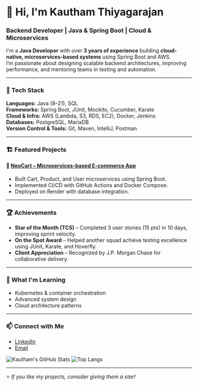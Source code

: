 # 👋 Hi, I'm Kautham Thiyagarajan  
### Backend Developer | Java & Spring Boot | Cloud & Microservices  

I'm a **Java Developer** with over **3 years of experience** building **cloud-native, microservices-based systems** using Spring Boot and AWS.  
I’m passionate about designing scalable backend architectures, improving performance, and mentoring teams in testing and automation.

---

### 🧠 Tech Stack
**Languages:** Java (8–21), SQL  
**Frameworks:** Spring Boot, JUnit, Mockito, Cucumber, Karate  
**Cloud & Infra:** AWS (Lambda, S3, RDS, EC2), Docker, Jenkins  
**Databases:** PostgreSQL, MariaDB  
**Version Control & Tools:** Git, Maven, IntelliJ, Postman  

---

### 🏗️ Featured Projects

#### 🛒 [NeoCart – Microservices-based E-commerce App](https://github.com/kautham7473/Ecommerce)
- Built Cart, Product, and User microservices using Spring Boot.  
- Implemented CI/CD with GitHub Actions and Docker Compose.  
- Deployed on Render with database integration.  

---

### 🏆 Achievements
- **Star of the Month (TCS)** – Completed 3 user stories (15 pts) in 10 days, improving sprint velocity.  
- **On the Spot Award** – Helped another squad achieve testing excellence using JUnit, Karate, and Hoverfly.  
- **Client Appreciation** – Recognized by J.P. Morgan Chase for collaborative delivery.  

---

### 🌱 What I'm Learning
- Kubernetes & container orchestration  
- Advanced system design  
- Cloud architecture patterns  

---

### 📫 Connect with Me
- [LinkedIn](https://linkedin.com/in/kautham-thiyagarajan)  
- [Email](mailto:kauthamthiyagarajan@gmail.com)

![Kautham's GitHub Stats](https://github-readme-stats.vercel.app/api?username=kautham7473&show_icons=true&theme=radical)
![Top Langs](https://github-readme-stats.vercel.app/api/top-langs/?username=kautham7473&layout=compact&theme=radical)


---
⭐ *If you like my projects, consider giving them a star!*
